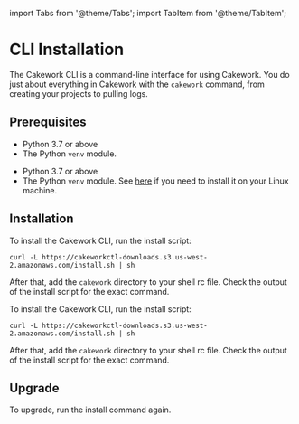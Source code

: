 import Tabs from '@theme/Tabs';
import TabItem from '@theme/TabItem';

# CLI Installation

The Cakework CLI is a command-line interface for using Cakework. You do just about everything in Cakework with the ```cakework``` command, from creating your projects to pulling logs.

## Prerequisites
<Tabs groupId="os">
<TabItem value="osx" label="macOS">

- Python 3.7 or above
- The Python `venv` module.

</TabItem>
<TabItem value="linux" label="Linux">

- Python 3.7 or above
- The Python `venv` module. See [here](https://packaging.python.org/en/latest/guides/installing-using-linux-tools/) if you need to install it on your Linux machine.

</TabItem>
</Tabs>

## Installation

<Tabs groupId="os">
<TabItem value="osx" label="macOS">

To install the Cakework CLI, run the install script:

```
curl -L https://cakeworkctl-downloads.s3.us-west-2.amazonaws.com/install.sh | sh
```

After that, add the ```cakework``` directory to your shell rc file. Check the output of the install script for the exact command.
</TabItem>
<TabItem value="linux" label="Linux">


To install the Cakework CLI, run the install script:

```
curl -L https://cakeworkctl-downloads.s3.us-west-2.amazonaws.com/install.sh | sh
```

After that, add the ```cakework``` directory to your shell rc file. Check the output of the install script for the exact command.

</TabItem>
</Tabs>

## Upgrade

To upgrade, run the install command again.